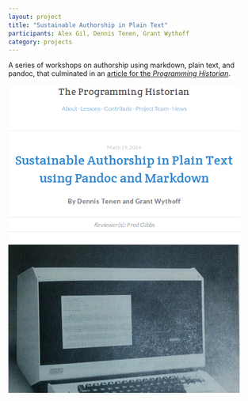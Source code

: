 ```yaml
---
layout: project
title: "Sustainable Authorship in Plain Text"
participants: Alex Gil, Dennis Tenen, Grant Wythoff
category: projects
---
```


A series of workshops on authorship using markdown, plain text, and pandoc, that culminated in an [article for the *Programming Historian*](http://programminghistorian.org/lessons/sustainable-authorship-in-plain-text-using-pandoc-and-markdown).

![Screen grab from Programming Historian](/images/pandoc.jpg)
